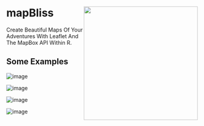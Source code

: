 # mapBliss <a href='https://github.com/benyamindsmith/mapBliss'><img src='https://github.com/benyamindsmith/mapBliss/blob/main/mapBliss.png' align="right" height="300" /></a>

Create Beautiful Maps Of Your Adventures With Leaflet And The MapBox API Within R. 

## Some Examples

![image](https://user-images.githubusercontent.com/46410142/191990637-8d24eb7d-a96d-4f68-83a3-ba9f4240dfb4.png)

![image](https://user-images.githubusercontent.com/46410142/191990873-c3df1335-4875-47af-8d4e-dd06fe973f67.png)

![image](https://user-images.githubusercontent.com/46410142/191989781-88997e6e-4aed-488a-9909-12dc883deb1a.png)


![image](https://user-images.githubusercontent.com/46410142/191990394-7a066cfd-7c57-41d6-81b0-20cbfa299420.png)

